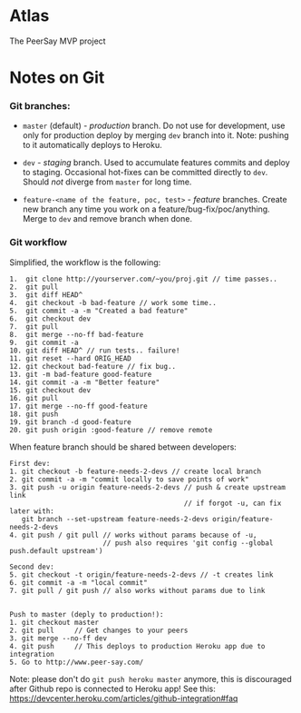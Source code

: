 Atlas
=====

The PeerSay MVP project

Notes on Git
==========

### Git branches:
 
 - `master` (default) - *production* branch. Do not use for development, use only for production deploy by merging `dev` branch into it. Note: pushing to it automatically deploys to Heroku.
 
 - `dev` - *staging* branch. Used to accumulate features commits and deploy to staging. Occasional hot-fixes can be committed directly to `dev`. Should *not* diverge from `master` for long time.
 
 - `feature-<name of the feature, poc, test>` - *feature* branches. Create new branch any time you work on a feature/bug-fix/poc/anything. Merge to `dev` and remove branch when done.


### Git workflow

Simplified, the workflow is the following:


    1.  git clone http://yourserver.com/~you/proj.git // time passes..
    2.  git pull
    3.  git diff HEAD^
    4.  git checkout -b bad-feature // work some time..
    5.  git commit -a -m "Created a bad feature"
    6.  git checkout dev
    7.  git pull
    8.  git merge --no-ff bad-feature
    9.  git commit -a
    10. git diff HEAD^ // run tests.. failure!
    11. git reset --hard ORIG_HEAD
    12. git checkout bad-feature // fix bug..
    13. git -m bad-feature good-feature
    14. git commit -a -m "Better feature"
    15. git checkout dev
    16. git pull	 
    17. git merge --no-ff good-feature
    18. git push
    19. git branch -d good-feature
    20. git push origin :good-feature // remove remote
    
When feature branch should be shared between developers:

    First dev:
    1. git checkout -b feature-needs-2-devs // create local branch
    2. git commit -a -m "commit locally to save points of work"
    3. git push -u origin feature-needs-2-devs // push & create upstream link
                                               // if forgot -u, can fix later with:
       git branch --set-upstream feature-needs-2-devs origin/feature-needs-2-devs
    4. git push / git pull // works without params because of -u,
                           // push also requires 'git config --global push.default upstream')
    
    Second dev:
    5. git checkout -t origin/feature-needs-2-devs // -t creates link
    6. git commit -a -m "local commit"
    7. git pull / git push // also works without params due to link


    Push to master (deply to production!):
    1. git checkout master
    2. git pull		// Get changes to your peers
    3. git merge --no-ff dev
    4. git push		// This deploys to production Heroku app due to integration
    5. Go to http://www.peer-say.com/

Note: please don't do `git push heroku master` anymore, this is discouraged after Github repo is connected to Heroku app!
See this: https://devcenter.heroku.com/articles/github-integration#faq
